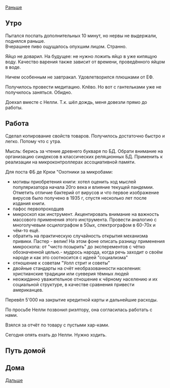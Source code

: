 [Раньше](2020.06.02.md)  
## Утро
Пытался поспать дополнительных 10 минут, но нервы не выдержали, поднялся раньше.  
Вчерашнее пиво ощущалось опухшим лицом. Странно.

Яйцо не доварил. На будущее: не нужно ложить яйцо в уже кипящую воду. Качество варения также зависит от времени, проведённого яйцом в воде.

Ничем особенным не завтракал. Удовлетворился плюшками от ЕФ.

Получилось провести медитацию. Клёво. Но вот с гантельками уже не получилось заняться. Обидно.

Доехал вместе с Нелли. Т.к. шёл дождь, меня довезли прямо до работы.
## Работа
Сделал копирование свойств товаров. Получилось достаточно быстро и легко. Потому что с утра.

Мысль: берись за чтение древнего букваря по БД. Обрати внимание на организацию синдексов в классических реляционных БД. Применить к реализации на микроконтроллерах ассоциативной памяти.

Для поста ФБ де Крюи "Охотники за микробами:
 - мотивы приобретения книги: хотел оценить ход мыслей популяризатора начала 20го века и влияние текущей пандемии. Отметить отличие бактерий от вирусов и что первое изображение вирусов было получено в 1935 г, спустя несколько лет после издания книги.
 - пафос первопроходцев
 - микроскоп как инструмент. Акцентировать внимание на важность массового применения этого инструмента. Провести аналогию с многолучевым осцилографом в 50ых, спектрографом в 60-70х и чём-то ещё.
 - обратить на практическую случайность открытия механизма привики. Пастер - велик! На этом фоне описать разницу применения микроскопа: от "чисто позырить" до эксперементов с чётко обозначенной целью.- мудрось народа, когда речь заходит о своём народе и как это соотносится с идеей "социализма"
 - отношение к советам "Уолл стрит и советы"
 - двойные стандарты на счёт необразованности населения: христианские традиции или суеверия тёмных людей
 - неожиданно уважительное отношение к чёрному населению и их социальной структуре, в качестве сравнения привести американцев.

 Перевёл 5'000 на закрытие кредитной карты и дальнейшие расходы.

По просьбе Нелли позвонил риэлтору, она согласилась работать с нами.

Взялся за отчёт по товару с пустыми хар-ками.

Сегодня опять ехать до Нелли. Нужно ходить.
## Путь домой
## Дома
[Дальше](2020.06.04.md)